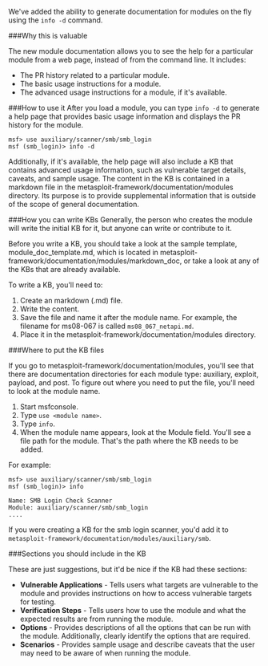 We've added the ability to generate documentation for modules on the fly using the ```info -d``` command. 

###Why this is valuable

The new module documentation allows you to see the help for a particular module from a web page, instead of from the command line. It includes:

 - The PR history related to a particular module.
 - The basic usage instructions for a module. 
 - The advanced usage instructions for a module, if it's available.

###How to use it
After you load a module, you can type ``info -d`` to generate a help page that provides basic usage information and displays the PR history for the module. 

```
msf> use auxiliary/scanner/smb/smb_login
msf (smb_login)> info -d
```

Additionally, if it's available, the help page will also include a KB that contains advanced usage information, such as vulnerable target details, caveats, and sample usage. The content in the KB is contained in a markdown file in the metasploit-framework/documentation/modules directory.  Its purpose is to provide supplemental information that is outside of the scope of general documentation. 

###How you can write KBs
Generally, the person who creates the module will write the initial KB for it, but anyone can write or contribute to it. 

Before you write a KB, you should take a look at the sample template, module_doc_template.md, which is located in metasploit-framework/documentation/modules/markdown_doc, or take a look at any of the KBs that are already available. 

To write a KB, you'll need to: 

 1. Create an markdown (.md) file. 
 2. Write the content. 
 2. Save the file and name it after the module name. For example, the filename for ms08-067 is called ``ms08_067_netapi.md``. 
 2. Place it in the metasploit-framework/documentation/modules directory.

###Where to put the KB files

If you go to metasploit-framework/documentation/modules, you'll see that there are documentation directories for each module type: auxiliary, exploit, payload, and post. To figure out where you need to put the file, you'll need to look at the module name.

 1. Start msfconsole.
 2. Type ```use <module name>```.
 3. Type ```info```.
 4. When the module name appears, look at the Module field. You'll see a file path for the module. That's the path where the KB needs to be added. 

For example:

```
msf> use auxiliary/scanner/smb/smb_login
msf (smb_login)> info

Name: SMB Login Check Scanner
Module: auxiliary/scanner/smb/smb_login
....
```

If you were creating a KB for the smb login scanner, you'd add it to ```metasploit-framework/documentation/modules/auxiliary/smb```. 

###Sections you should include in the KB

These are just suggestions, but it'd be nice if the KB had these sections:

 - **Vulnerable Applications** - Tells users what targets are vulnerable to the module and provides instructions on how to access vulnerable targets for testing.  
 - **Verification Steps** - Tells users how to use the module and what the expected results are from running the module. 
 - **Options** - Provides descriptions of all the options that can be run with the module. Additionally, clearly identify the options that are required. 
 - **Scenarios** - Provides sample usage and describe caveats that the user may need to be aware of when running the module. 
